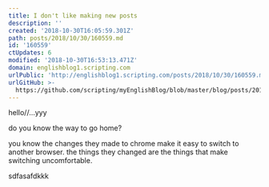 ```yaml
---
title: I don't like making new posts
description: ''
created: '2018-10-30T16:05:59.301Z'
path: posts/2018/10/30/160559.md
id: '160559'
ctUpdates: 6
modified: '2018-10-30T16:53:13.471Z'
domain: englishblog1.scripting.com
urlPublic: 'http://englishblog1.scripting.com/posts/2018/10/30/160559.md'
urlGitHub: >-
  https://github.com/scripting/myEnglishBlog/blob/master/blog/posts/2018/10/30/160559.md
---
```

hello//...yyy

do you know the way to go home?

you know the changes they made to chrome make it easy to switch to another browser. the things they changed are the things that make switching uncomfortable.

sdfasafdkkk